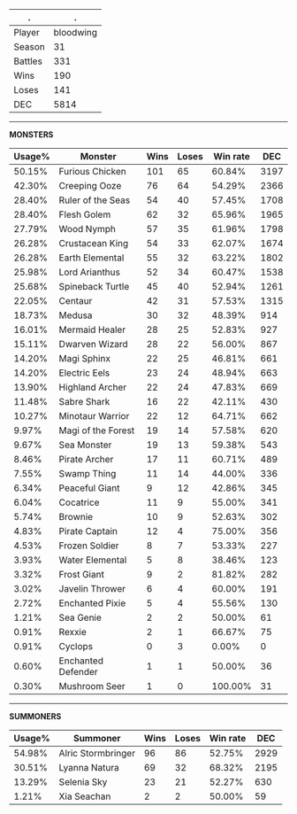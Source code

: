 .|.
|-|-
Player|bloodwing
Season|31
Battles|331
Wins|190
Loses|141
DEC|5814

---
**MONSTERS**

Usage%|Monster|Wins|Loses|Win rate|DEC|
-|-|-|-|-|-|
50.15%|Furious Chicken|101|65|60.84%|3197|
42.30%|Creeping Ooze|76|64|54.29%|2366|
28.40%|Ruler of the Seas|54|40|57.45%|1708|
28.40%|Flesh Golem|62|32|65.96%|1965|
27.79%|Wood Nymph|57|35|61.96%|1798|
26.28%|Crustacean King|54|33|62.07%|1674|
26.28%|Earth Elemental|55|32|63.22%|1802|
25.98%|Lord Arianthus|52|34|60.47%|1538|
25.68%|Spineback Turtle|45|40|52.94%|1261|
22.05%|Centaur|42|31|57.53%|1315|
18.73%|Medusa|30|32|48.39%|914|
16.01%|Mermaid Healer|28|25|52.83%|927|
15.11%|Dwarven Wizard|28|22|56.00%|867|
14.20%|Magi Sphinx|22|25|46.81%|661|
14.20%|Electric Eels|23|24|48.94%|663|
13.90%|Highland Archer|22|24|47.83%|669|
11.48%|Sabre Shark|16|22|42.11%|430|
10.27%|Minotaur Warrior|22|12|64.71%|662|
9.97%|Magi of the Forest|19|14|57.58%|620|
9.67%|Sea Monster|19|13|59.38%|543|
8.46%|Pirate Archer|17|11|60.71%|489|
7.55%|Swamp Thing|11|14|44.00%|336|
6.34%|Peaceful Giant|9|12|42.86%|345|
6.04%|Cocatrice|11|9|55.00%|341|
5.74%|Brownie|10|9|52.63%|302|
4.83%|Pirate Captain|12|4|75.00%|356|
4.53%|Frozen Soldier|8|7|53.33%|227|
3.93%|Water Elemental|5|8|38.46%|123|
3.32%|Frost Giant|9|2|81.82%|282|
3.02%|Javelin Thrower|6|4|60.00%|191|
2.72%|Enchanted Pixie|5|4|55.56%|130|
1.21%|Sea Genie|2|2|50.00%|61|
0.91%|Rexxie|2|1|66.67%|75|
0.91%|Cyclops|0|3|0.00%|0|
0.60%|Enchanted Defender|1|1|50.00%|36|
0.30%|Mushroom Seer|1|0|100.00%|31|

---
**SUMMONERS**

Usage%|Summoner|Wins|Loses|Win rate|DEC|
-|-|-|-|-|-|
54.98%|Alric Stormbringer|96|86|52.75%|2929|
30.51%|Lyanna Natura|69|32|68.32%|2195|
13.29%|Selenia Sky|23|21|52.27%|630|
1.21%|Xia Seachan|2|2|50.00%|59|
